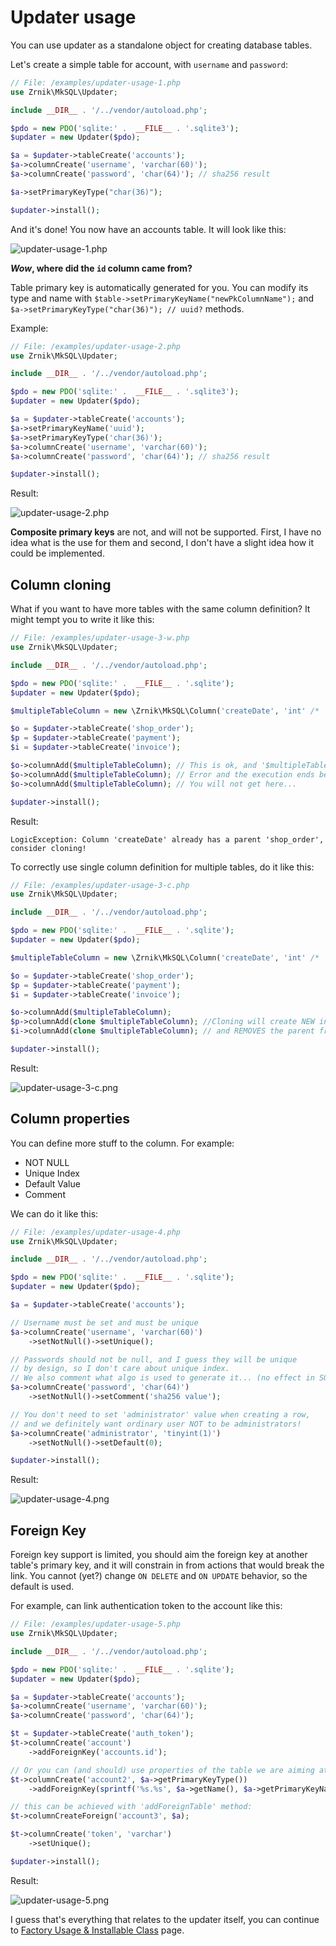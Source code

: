 # Updater usage

You can use updater as a standalone object for creating database tables.

Let's create a simple table for account, with `username` and `password`:

```php
// File: /examples/updater-usage-1.php
use Zrnik\MkSQL\Updater;

include __DIR__ . '/../vendor/autoload.php';

$pdo = new PDO('sqlite:' .  __FILE__ . '.sqlite3');
$updater = new Updater($pdo);

$a = $updater->tableCreate('accounts');
$a->columnCreate('username', 'varchar(60)');
$a->columnCreate('password', 'char(64)'); // sha256 result

$a->setPrimaryKeyType("char(36)");

$updater->install();
```

And it's done! You now have an accounts table.
It will look like this:

![updater-usage-1.php](./img/updater-usage-1.png)

***Wow*, where did the `id` column came from?**

Table primary key is automatically generated for you. You can 
modify its type and name with `$table->setPrimaryKeyName("newPkColumnName");`
and `$a->setPrimaryKeyType("char(36)"); // uuid?` methods. 

Example:
```php
// File: /examples/updater-usage-2.php
use Zrnik\MkSQL\Updater;

include __DIR__ . '/../vendor/autoload.php';

$pdo = new PDO('sqlite:' .  __FILE__ . '.sqlite3');
$updater = new Updater($pdo);

$a = $updater->tableCreate('accounts');
$a->setPrimaryKeyName('uuid');
$a->setPrimaryKeyType('char(36)');
$a->columnCreate('username', 'varchar(60)');
$a->columnCreate('password', 'char(64)'); // sha256 result

$updater->install();
```

Result:

![updater-usage-2.php](./img/updater-usage-2.png)

**Composite primary keys** are not, and will not be supported. First, 
I have no idea what is the use for them and second, I don't have a
slight idea how it could be implemented.

## Column cloning

What if you want to have more tables with the same column definition?
It might tempt you to write it like this:

```php
// File: /examples/updater-usage-3-w.php
use Zrnik\MkSQL\Updater;

include __DIR__ . '/../vendor/autoload.php';

$pdo = new PDO('sqlite:' .  __FILE__ . '.sqlite');
$updater = new Updater($pdo);

$multipleTableColumn = new \Zrnik\MkSQL\Column('createDate', 'int' /* 'int' is actually default value */);

$o = $updater->tableCreate('shop_order');
$p = $updater->tableCreate('payment');
$i = $updater->tableCreate('invoice');

$o->columnAdd($multipleTableColumn); // This is ok, and '$multipleTableColumn' will get '$o' table as parent.
$o->columnAdd($multipleTableColumn); // Error and the execution ends because '$multipleTableColumn' already has a parent
$o->columnAdd($multipleTableColumn); // You will not get here...

$updater->install();
```

Result:
```
LogicException: Column 'createDate' already has a parent 'shop_order', consider cloning!
```

To correctly use single column definition for multiple tables, do it like this:

```php
// File: /examples/updater-usage-3-c.php
use Zrnik\MkSQL\Updater;

include __DIR__ . '/../vendor/autoload.php';

$pdo = new PDO('sqlite:' .  __FILE__ . '.sqlite');
$updater = new Updater($pdo);

$multipleTableColumn = new \Zrnik\MkSQL\Column('createDate', 'int' /* 'int' is actually default value */);

$o = $updater->tableCreate('shop_order');
$p = $updater->tableCreate('payment');
$i = $updater->tableCreate('invoice');

$o->columnAdd($multipleTableColumn);
$p->columnAdd(clone $multipleTableColumn); //Cloning will create NEW instance of the column
$i->columnAdd(clone $multipleTableColumn); // and REMOVES the parent from it.

$updater->install();
```

Result: 

![updater-usage-3-c.png](./img/updater-usage-3-c.png)

## Column properties

You can define more stuff to the column. For example:
- NOT NULL
- Unique Index
- Default Value
- Comment

We can do it like this:

```php
// File: /examples/updater-usage-4.php
use Zrnik\MkSQL\Updater;

include __DIR__ . '/../vendor/autoload.php';

$pdo = new PDO('sqlite:' .  __FILE__ . '.sqlite');
$updater = new Updater($pdo);

$a = $updater->tableCreate('accounts');

// Username must be set and must be unique
$a->columnCreate('username', 'varchar(60)')
    ->setNotNull()->setUnique();

// Passwords should not be null, and I guess they will be unique
// by design, so I don't care about unique index.
// We also comment what algo is used to generate it... (no effect in SQLite)
$a->columnCreate('password', 'char(64)')
    ->setNotNull()->setComment('sha256 value');

// You don't need to set 'administrator' value when creating a row,
// and we definitely want ordinary user NOT to be administrators!
$a->columnCreate('administrator', 'tinyint(1)')
    ->setNotNull()->setDefault(0);

$updater->install();
```

Result: 

![updater-usage-4.png](./img/updater-usage-4.png)

## Foreign Key

Foreign key support is limited, you should aim the foreign key at
another table's primary key, and it will constrain in from actions
that would break the link. You cannot (yet?) change 
`ON DELETE` and `ON UPDATE` behavior, so the default
is used. 

For example, can link authentication token to the account like this:

```php
// File: /examples/updater-usage-5.php
use Zrnik\MkSQL\Updater;

include __DIR__ . '/../vendor/autoload.php';

$pdo = new PDO('sqlite:' .  __FILE__ . '.sqlite');
$updater = new Updater($pdo);

$a = $updater->tableCreate('accounts');
$a->columnCreate('username', 'varchar(60)');
$a->columnCreate('password', 'char(64)');

$t = $updater->tableCreate('auth_token');
$t->columnCreate('account')
    ->addForeignKey('accounts.id');

// Or you can (and should) use properties of the table we are aiming at:
$t->columnCreate('account2', $a->getPrimaryKeyType())
    ->addForeignKey(sprintf('%s.%s', $a->getName(), $a->getPrimaryKeyName()));

// this can be achieved with 'addForeignTable' method:
$t->columnCreateForeign('account3', $a);

$t->columnCreate('token', 'varchar')
    ->setUnique();

$updater->install();
```

Result: 

![updater-usage-5.png](./img/updater-usage-5.png)

I guess that's everything that relates to the updater itself, you can continue to [Factory Usage & Installable Class](usage-factory-installable.md) page.




